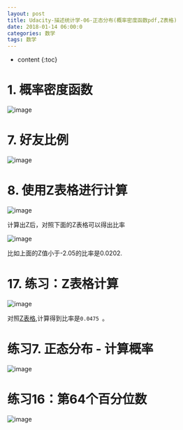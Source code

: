 ```yaml
---
layout: post
title: Udacity-描述统计学-06-正态分布(概率密度函数pdf,Z表格)
date: 2018-01-14 06:00:0
categories: 数学
tags: 数学
---
```

* content
{:toc}

# 1. 概率密度函数

![image](https://user-images.githubusercontent.com/18595935/34912810-8486d744-f92d-11e7-8d5a-45ec02e74408.png)


# 7. 好友比例

![image](https://user-images.githubusercontent.com/18595935/34912868-68e26484-f92f-11e7-8996-27882c2f7336.png)

# 8. 使用Z表格进行计算

![image](https://user-images.githubusercontent.com/18595935/34913559-4c6f0bf8-f944-11e7-87df-4b89346416d9.png)

计算出Z后，对照下面的Z表格可以得出比率

![image](https://user-images.githubusercontent.com/18595935/34913565-758e1aba-f944-11e7-969c-602be7fcfddd.png)

比如上面的Z值小于-2.05的比率是0.0202.

# 17. 练习：Z表格计算

![image](https://user-images.githubusercontent.com/18595935/34913669-d71e9c62-f946-11e7-9028-3485f26d3b6b.png)

对照[Z表格](https://s3.amazonaws.com/udacity-hosted-downloads/ZTable.jpg),计算得到比率是`0.0475
`。

# 练习7. 正态分布 - 计算概率

![image](https://user-images.githubusercontent.com/18595935/34913966-d228eacc-f94c-11e7-9108-40840b59ea26.png)


# 练习16：第64个百分位数

![image](https://user-images.githubusercontent.com/18595935/34914045-9515dcf6-f94e-11e7-95cf-6b03e1cbe165.png)



